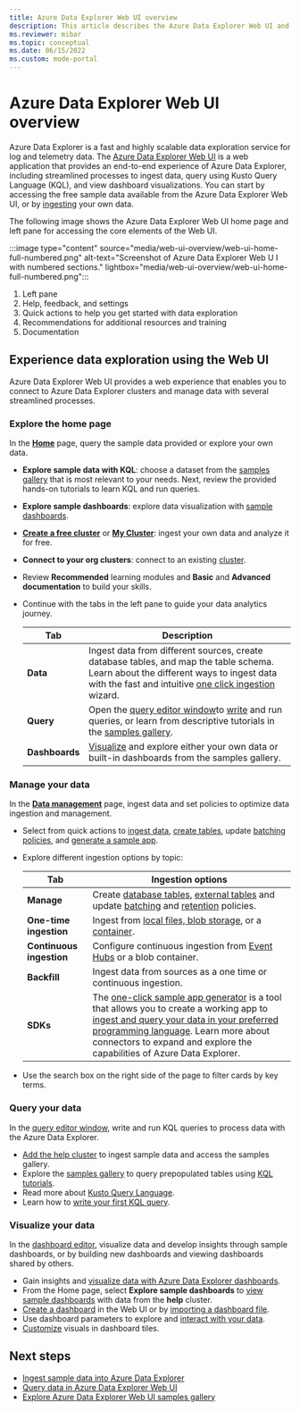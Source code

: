 ```yaml
---
title: Azure Data Explorer Web UI overview
description: This article describes the Azure Data Explorer Web UI and the home page properties. 
ms.reviewer: mibar
ms.topic: conceptual
ms.date: 06/15/2022
ms.custom: mode-portal
---
```


# Azure Data Explorer Web UI overview

Azure Data Explorer is a fast and highly scalable data exploration service for log and telemetry data. The [Azure Data Explorer Web UI](https://dataexplorer.azure.com) is a web application that provides an end-to-end experience of Azure Data Explorer, including streamlined processes to ingest data, query using Kusto Query Language (KQL), and view dashboard visualizations. You can start by accessing the free sample data available from the Azure Data Explorer Web UI, or by [ingesting](ingest-data-overview.md) your own data.

The following image shows the Azure Data Explorer Web UI home page and left pane for accessing the core elements of the Web UI.

:::image type="content" source="media/web-ui-overview/web-ui-home-full-numbered.png" alt-text="Screenshot of Azure Data Explorer Web U I with numbered sections." lightbox="media/web-ui-overview/web-ui-home-full-numbered.png":::

1. Left pane
1. Help, feedback, and settings
1. Quick actions to help you get started with data exploration
1. Recommendations for additional resources and training
1. Documentation

## Experience data exploration using the Web UI

Azure Data Explorer Web UI provides a web experience that enables you to connect to Azure Data Explorer clusters and manage data with several streamlined processes.

### Explore the home page

In the **[Home](https://dataexplorer.azure.com/home)** page, query the sample data provided or explore your own data.

- **Explore sample data with KQL**:  choose a dataset from the [samples gallery](web-ui-samples-gallery.md) that is most relevant to your needs. Next, review the provided hands-on tutorials to learn KQL and run queries.
- **Explore sample dashboards**:  explore data visualization with [sample dashboards](web-ui-samples-gallery.md#explore-sample-dashboards).
- [**Create a free cluster**](https://dataexplorer.azure.com/freecluster) or [**My Cluster**](https://dataexplorer.azure.com/freecluster): ingest your own data and analyze it for free.
- **Connect to your org clusters**: connect to an existing [cluster](web-query-data.md#add-clusters).
- Review **Recommended** learning modules and **Basic** and **Advanced documentation** to build your skills.
- Continue with the tabs in the left pane to guide your data analytics journey.

    | Tab | Description  |
    |---------|----------|
    | **Data** |  Ingest data from different sources, create database tables, and map the table schema. Learn about the different ways to ingest data with the fast and intuitive [one click ingestion](ingest-data-one-click.md) wizard.   |
    | **Query** |  Open the [query editor window](https://dataexplorer.azure.com)to [write](write-queries.md) and run queries, or learn from descriptive tutorials in the [samples gallery](https://dataexplorer.azure.com/clusters/help).        |
    | **Dashboards** | [Visualize](azure-data-explorer-dashboards.md) and explore either your own data or built-in dashboards from the samples gallery.

### Manage your data

In the **[Data management](https://dataexplorer.azure.com/oneclick)** page, ingest data and set policies to optimize data ingestion and management.

- Select from quick actions to [ingest data](https://dataexplorer.azure.com/oneclick/ingest?sourceType=file), [create tables](https://dataexplorer.azure.com/oneclick/createtable), update [batching policies](https://dataexplorer.azure.com/oneclick/updateTableBatchingPolicy), and [generate a sample app](https://dataexplorer.azure.com/oneclick/generatecode?sourceType=file).
- Explore different ingestion options by topic:

    |Tab  |Ingestion options  |
    |---------|---------|
    |**Manage**     | Create [database tables](https://dataexplorer.azure.com/oneclick/createtable), [external tables](external-table.md) and update [batching](/azure/data-explorer/kusto/management/batchingpolicy) and [retention](/azure/data-explorer/kusto/management/retentionpolicy) policies.      |
    |**One-time ingestion**    | Ingest from [local files, blob storage](/azure/data-explorer/ingest-data-one-click), or a [container](/azure/data-explorer//one-click-ingestion-new-table).      |
    |**Continuous ingestion**     | Configure continuous ingestion from [Event Hubs](/azure/data-explorer/one-click-event-hub) or a blob container.        |
    |**Backfill**     |  Ingest data from sources as a one time or continuous ingestion.       |
    |**SDKs**     |  The [one-click sample app generator](https://dataexplorer.azure.com/oneclick/generatecode?programingLang=Python) is a tool that allows you to create a working app to [ingest and query your data in your preferred programming language](sample-app-generator-one-click.md). Learn more about connectors to expand and explore the capabilities of Azure Data Explorer.    |

- Use the search box on the right side of the page to filter cards by key terms.

### Query your data

 In the [query editor window](https://dataexplorer.azure.com/), write and run KQL queries to process data with the Azure Data Explorer.

- [Add the help cluster](web-query-data.md#add-clusters) to ingest sample data and access the samples gallery.
- Explore the [samples gallery](web-ui-samples-gallery.md) to query prepopulated tables using [KQL tutorials](web-ui-samples-gallery.md#explore-sample-data-with-kql-tutorials).
- Read more about [Kusto Query Language](/azure/data-explorer/kusto/query/).
- Learn how to [write your first KQL query](/learn/modules/write-first-query-kusto-query-language/).

### Visualize your data

In the [dashboard editor](https://dataexplorer.azure.com/dashboards), visualize data and develop insights through sample dashboards, or by building new dashboards and viewing dashboards shared by others.

- Gain insights and [visualize data with Azure Data Explorer dashboards](azure-data-explorer-dashboards.md).
- From the Home page, select **Explore sample dashboards** to [view sample dashboards](web-ui-samples-gallery.md#explore-sample-dashboards) with data from the **help** cluster.
- [Create a dashboard](azure-data-explorer-dashboards.md#create-a-dashboard) in the Web UI or by [importing a dashboard file](azure-data-explorer-dashboards.md#to-create-new-dashboard-from-a-file).
- Use dashboard parameters to explore and [interact with your data](dashboard-parameters.md#interact-with-your-data-using-cross-filter).
- [Customize](dashboard-customize-visuals.md#customize-azure-data-explorer-dashboard-visuals) visuals in dashboard tiles.

## Next steps

- [Ingest sample data into Azure Data Explorer](ingest-sample-data.md)
- [Query data in Azure Data Explorer Web UI](web-query-data.md)
- [Explore Azure Data Explorer Web UI samples gallery](web-ui-samples-gallery.md)
